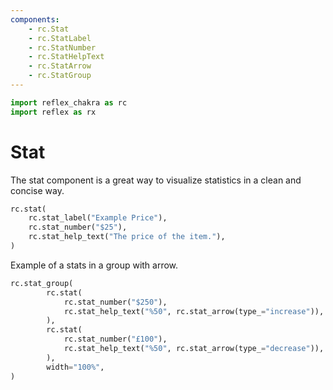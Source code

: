 ```yaml
---
components:
    - rc.Stat
    - rc.StatLabel
    - rc.StatNumber
    - rc.StatHelpText
    - rc.StatArrow
    - rc.StatGroup
---
```


```python exec
import reflex_chakra as rc
import reflex as rx
```

# Stat

The stat component is a great way to visualize statistics in a clean and concise way.

```python demo
rc.stat(
    rc.stat_label("Example Price"),
    rc.stat_number("$25"),
    rc.stat_help_text("The price of the item."),
)
```

Example of a stats in a group with arrow.

```python demo
rc.stat_group(
        rc.stat(
            rc.stat_number("$250"),
            rc.stat_help_text("%50", rc.stat_arrow(type_="increase")),
        ),
        rc.stat(
            rc.stat_number("£100"),
            rc.stat_help_text("%50", rc.stat_arrow(type_="decrease")),
        ),
        width="100%",
)
```
